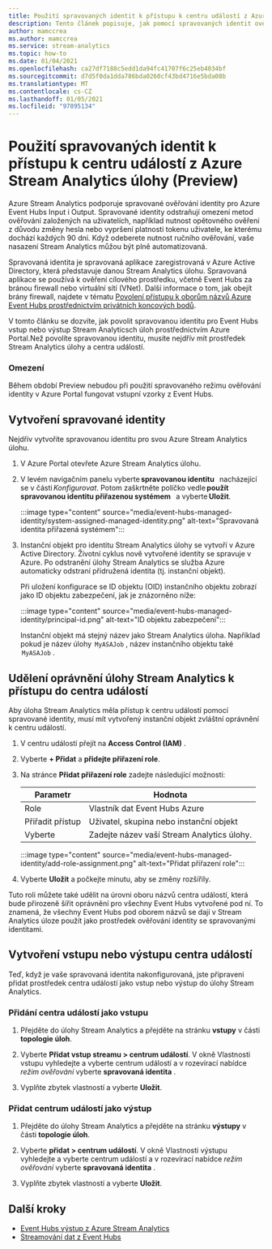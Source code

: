 ```yaml
---
title: Použití spravovaných identit k přístupu k centru událostí z Azure Stream Analytics úlohy (Preview)
description: Tento článek popisuje, jak pomocí spravovaných identit ověřit vaši Azure Stream Analyticsovou úlohu do Azure Event Hubs vstupu a výstupu.
author: mamccrea
ms.author: mamccrea
ms.service: stream-analytics
ms.topic: how-to
ms.date: 01/04/2021
ms.openlocfilehash: ca27df7188c5edd1da94fc41707f6c25eb4034bf
ms.sourcegitcommit: d7d5f0da1dda786bda0260cf43bd4716e5bda08b
ms.translationtype: MT
ms.contentlocale: cs-CZ
ms.lasthandoff: 01/05/2021
ms.locfileid: "97895134"
---
```

# <a name="use-managed-identities-to-access-event-hubfrom-an-azure-stream-analytics-job-preview"></a>Použití spravovaných identit k přístupu k centru událostí z Azure Stream Analytics úlohy (Preview)

Azure Stream Analytics podporuje spravované ověřování identity pro Azure Event Hubs Input i Output. Spravované identity odstraňují omezení metod ověřování založených na uživatelích, například nutnost opětovného ověření z důvodu změny hesla nebo vypršení platnosti tokenu uživatele, ke kterému dochází každých 90 dní. Když odeberete nutnost ručního ověřování, vaše nasazení Stream Analytics můžou být plně automatizovaná.  

Spravovaná identita je spravovaná aplikace zaregistrovaná v Azure Active Directory, která představuje danou Stream Analytics úlohu. Spravovaná aplikace se používá k ověření cílového prostředku, včetně Event Hubs za bránou firewall nebo virtuální sítí (VNet). Další informace o tom, jak obejít brány firewall, najdete v tématu [Povolení přístupu k oborům názvů Azure Event Hubs prostřednictvím privátních koncových bodů](../event-hubs/private-link-service.md#trusted-microsoft-services).

V tomto článku se dozvíte, jak povolit spravovanou identitu pro Event Hubs vstup nebo výstup Stream Analyticsch úloh prostřednictvím Azure Portal.Než povolíte spravovanou identitu, musíte nejdřív mít prostředek Stream Analytics úlohy a centra událostí.

### <a name="limitation"></a>Omezení
Během období Preview nebudou při použití spravovaného režimu ověřování identity v Azure Portal fungovat vstupní vzorky z Event Hubs.

## <a name="create-a-managedidentity"></a>Vytvoření spravované identity  

Nejdřív vytvoříte spravovanou identitu pro svou Azure Stream Analytics úlohu.  

1. V Azure Portal otevřete Azure Stream Analytics úlohu.  

1. V levém navigačním panelu vyberte **spravovanou identitu**   nacházející se v části *Konfigurovat*. Potom zaškrtněte políčko vedle **použít spravovanou identitu přiřazenou systémem**   a vyberte **Uložit**.

   :::image type="content" source="media/event-hubs-managed-identity/system-assigned-managed-identity.png" alt-text="Spravovaná identita přiřazená systémem":::  

1. Instanční objekt pro identitu Stream Analytics úlohy se vytvoří v Azure Active Directory. Životní cyklus nově vytvořené identity se spravuje v Azure. Po odstranění úlohy Stream Analytics se služba Azure automaticky odstraní přidružená identita (tj. instanční objekt).  

   Při uložení konfigurace se ID objektu (OID) instančního objektu zobrazí jako ID objektu zabezpečení, jak je znázorněno níže:  

   :::image type="content" source="media/event-hubs-managed-identity/principal-id.png" alt-text="ID objektu zabezpečení":::

   Instanční objekt má stejný název jako Stream Analytics úloha. Například pokud je název úlohy  `MyASAJob` , název instančního objektu také  `MyASAJob` .  

## <a name="grant-the-stream-analytics-job-permissionsto-access-the-event-hub"></a>Udělení oprávnění úlohy Stream Analytics k přístupu do centra událostí

Aby úloha Stream Analytics měla přístup k centru událostí pomocí spravované identity, musí mít vytvořený instanční objekt zvláštní oprávnění k centru událostí.

1. V centru událostí přejít na **Access Control (IAM)** .

1. Vyberte **+ Přidat** a **přidejte přiřazení role**.

1. Na stránce **Přidat přiřazení role** zadejte následující možnosti:

   |Parametr|Hodnota|
   |---------|-----|
   |Role|Vlastník dat Event Hubs Azure|
   |Přiřadit přístup|Uživatel, skupina nebo instanční objekt|
   |Vyberte|Zadejte název vaší Stream Analytics úlohy.|

   :::image type="content" source="media/event-hubs-managed-identity/add-role-assignment.png" alt-text="Přidat přiřazení role":::

1. Vyberte **Uložit** a počkejte minutu, aby se změny rozšířily.

Tuto roli můžete také udělit na úrovni oboru názvů centra událostí, která bude přirozeně šířit oprávnění pro všechny Event Hubs vytvořené pod ní. To znamená, že všechny Event Hubs pod oborem názvů se dají v Stream Analytics úloze použít jako prostředek ověřování identity se spravovanými identitami.

## <a name="create-anevent-hub-input-or-output"></a>Vytvoření vstupu nebo výstupu centra událostí  

Teď, když je vaše spravovaná identita nakonfigurovaná, jste připraveni přidat prostředek centra událostí jako vstup nebo výstup do úlohy Stream Analytics.  

### <a name="add-the-event-hub-as-an-input"></a>Přidání centra událostí jako vstupu 

1. Přejděte do úlohy Stream Analytics a přejděte na stránku **vstupy** v části **topologie úloh**.

1. Vyberte **Přidat vstup streamu > centrum událostí**. V okně Vlastnosti vstupu vyhledejte a vyberte centrum událostí a v rozevírací nabídce *režim ověřování* vyberte **spravovaná identita** .

1. Vyplňte zbytek vlastností a vyberte **Uložit**.

### <a name="add-the-event-hub-as-an-output"></a>Přidat centrum událostí jako výstup

1. Přejděte do úlohy Stream Analytics a přejděte na stránku **výstupy** v části **topologie úloh**.

1. Vyberte **přidat > centrum událostí**. V okně Vlastnosti výstupu vyhledejte a vyberte centrum událostí a v rozevírací nabídce *režim ověřování* vyberte **spravovaná identita** .

1. Vyplňte zbytek vlastností a vyberte **Uložit**.

## <a name="next-steps"></a>Další kroky

* [Event Hubs výstup z Azure Stream Analytics](event-hubs-output.md)
* [Streamování dat z Event Hubs](stream-analytics-define-inputs.md#stream-data-from-event-hubs)

